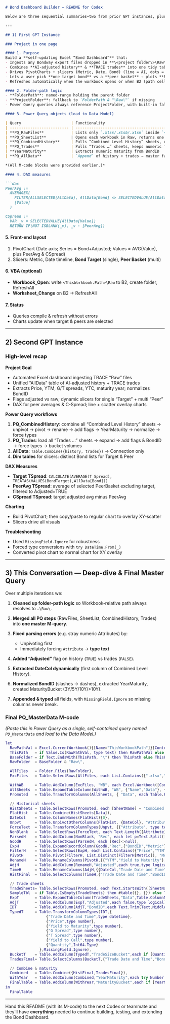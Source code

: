 ````markdown
# Bond Dashboard Builder — README for Codex

Below are three sequential summaries—two from prior GPT instances, plus a distilled recap of our latest deep‐dive—so that any new Codex session can pick up exactly where we left off.

---

## 1) First GPT Instance

### Project in one page

#### 1. Purpose
Build a **self-updating Excel “Bond Dashboard”** that:
- Ingests any Bondway export files dropped in **\<project folder\>\Raw\\**  
- Combines **AI-adjusted history** & **TRACE trades** into one tidy table  
- Drives PivotCharts + slicers (Metric, Date, Bond) (line = AI, dots = TRACE)  
- Lets a user pick **one target bond** vs a **peer basket** → plots **Peer Avg** line & **C-Spread** bars  
- Refreshes automatically when the workbook opens or when B2 (path cell) changes

#### 2. Folder-path logic
- **FolderPath**: named-range holding the parent folder  
- **ProjectFolder**: fallback to `FolderPath & "\Raw\"` if missing  
- Power Query queries always reference ProjectFolder, with built-in fallback

#### 3. Power Query objects (load to Data Model)

| Query                      | Functionality                                                                                         |
| -------------------------- | ----------------------------------------------------------------------------------------------------- |
| **PQ_RawFiles**            | Lists only `.xlsx/.xlsb/.xlsm` inside `<FolderPath>\Raw\`                                             |
| **PQ_SheetList**           | Opens each workbook in Raw, returns one row per sheet with **SheetName, Kind, Data**                 |
| **PQ_CombinedHistory**     | Pulls “Combined Level History” sheets, unpivots to `Date/Bond/Metric/Value`, flags `Adjusted=TRUE`   |
| **PQ_Trades**              | Pulls “Trades …” sheets, keeps numeric fields, flags `Adjusted=FALSE`                                 |
| **YearMaturity**           | Extracts numeric maturity from BondID                                                                |
| **PQ_AllData**             | `Append` of history + trades → master fact table                                                      |

*(All M-code blocks were provided earlier.)*

#### 4. DAX measures

```dax
PeerAvg :=
  AVERAGEX(
    FILTER(ALLSELECTED(AllData), AllData[Bond] <> SELECTEDVALUE(AllData[Bond])),
    [Value]
  )

CSpread :=
  VAR _v = SELECTEDVALUE(AllData[Value])
  RETURN IF(NOT ISBLANK(_v), _v - [PeerAvg])
````

#### 5. Front-end layout

1. PivotChart (Date axis; Series = Bond+Adjusted; Values = AVG(Value), plus PeerAvg & CSpread)
2. Slicers: Metric, Date timeline, **Bond Target** (single), **Peer Basket** (multi)

#### 6. VBA (optional)

* **Workbook\_Open**: write `<ThisWorkbook.Path>\Raw` to B2, create folder, RefreshAll
* **Worksheet\_Change** on B2 → RefreshAll

#### 7. Status

* Queries compile & refresh without errors
* Charts update when target & peers are selected

---

## 2) Second GPT Instance

### High-level recap

**Project Goal**

* Automated Excel dashboard ingesting TRACE “Raw” files
* Unified “AllData” table of AI-adjusted history + TRACE trades
* Extracts Price, YTM, G/T spreads, YTC, maturity year; normalizes BondID
* Flags adjusted vs raw; dynamic slicers for single “Target” + multi “Peer”
* DAX for peer averages & C-Spread; line + scatter overlay charts

**Power Query workflows**

1. **PQ\_CombinedHistory**: combine all “Combined Level History” sheets → unpivot → pivot → rename → add flags → YearMaturity → normalize → force types
2. **PQ\_Trades**: load all “Trades …” sheets → expand → add flags & BondID → force types → bucket volumes
3. **AllData**: `Table.Combine({history, trades})` → Connection only
4. **Dim tables** for slicers: distinct Bond lists for Target & Peer

**DAX Measures**

* **Target TSpread**: `CALCULATE(AVERAGE(T Spread), TREATAS(VALUES(BondTarget),AllData[Bond]))`
* **PeerAvg TSpread**: average of selected PeerBasket excluding target, filtered to Adjusted=TRUE
* **CSpread TSpread**: target adjusted avg minus PeerAvg

**Charting**

* Build PivotChart; then copy/paste to regular chart to overlay XY‐scatter
* Slicers drive all visuals

**Troubleshooting**

* Used `MissingField.Ignore` for robustness
* Forced type conversions with `try DateTime.From(_)`
* Converted pivot chart to normal chart for XY overlay

---

## 3) This Conversation — Deep-dive & Final Master Query

Over multiple iterations we:

1. **Cleaned up folder-path logic** so Workbook-relative path always resolves to `…\Raw\`.
2. **Merged all PQ steps** (RawFiles, SheetList, CombinedHistory, Trades) into **one master M-query**.
3. **Fixed parsing errors** (e.g. stray numeric Attributes) by:

   * Unpivoting first
   * Immediately forcing `Attribute` → **type text**
4. **Added “Adjusted”** flag on history (`TRUE`) vs trades (`FALSE`).
5. **Extracted DateCol dynamically** (first column of Combined Level History).
6. **Normalized BondID** (slashes → dashes), extracted YearMaturity, created MaturityBucket (3Y/5Y/10Y/>10Y).
7. **Appended & typed** all fields, with `MissingField.Ignore` so missing columns never break.

### Final **PQ\_MasterData** M-code

*(Paste this in Power Query as a single, self-contained query named `PQ_MasterData` and load to the Data Model.)*

```m
let
  RawPathVal = Excel.CurrentWorkbook(){[Name="ThisWorkbookPath"]}[Content]{0}[Column1],
  ThisPath   = if Value.Is(RawPathVal, type text) then RawPathVal else Text.From(RawPathVal),
  BaseFolder = if Text.EndsWith(ThisPath, "\") then ThisPath else ThisPath & "\",
  RawFolder  = BaseFolder & "Raw\",

  AllFiles   = Folder.Files(RawFolder),
  ExcFiles   = Table.SelectRows(AllFiles, each List.Contains({".xlsx",".xlsm",".xlsb"}, Text.Lower([Extension]))),

  WithWB     = Table.AddColumn(ExcFiles, "WB", each Excel.Workbook([Content], true)),
  AllSheets  = Table.ExpandTableColumn(WithWB, "WB", {"Name","Data"}, {"SheetName","Data"}),
  Promoted   = Table.TransformColumns(AllSheets, { "Data", each Table.PromoteHeaders(_, [PromoteAllScalars=true]) }),

  // Historical sheets
  HistSheets = Table.SelectRows(Promoted, each [SheetName] = "Combined Level History"),
  FlatHist   = Table.Combine(HistSheets[Data]),
  DateCol    = Table.ColumnNames(FlatHist){0},
  Unpvt      = Table.UnpivotOtherColumns(FlatHist, {DateCol}, "Attribute", "Value"),
  ForceText  = Table.TransformColumnTypes(Unpvt, {{"Attribute", type text}}),
  NonBlank   = Table.SelectRows(ForceText, each Text.Length([Attribute]) > 0),
  ParsedH    = Table.AddColumn(NonBlank, "Rec", each let p=Text.Split([Attribute]," ") in if List.Count(p)>1 then [BondID=Text.Combine(List.RemoveLastN(p,1)," "),Metric=List.Last(p)] else null),
  GoodH      = Table.SelectRows(ParsedH, each [Rec]<>null),
  ExpH       = Table.ExpandRecordColumn(GoodH,"Rec",{"BondID","Metric"}),
  FilterH    = Table.SelectRows(ExpH, each List.Contains({"Price","YTM","G-Spread","T-Spread","YTC"}, [Metric])),
  PivotH     = Table.Pivot(FilterH, List.Distinct(FilterH[Metric]), "Metric", "Value"),
  RenameH    = Table.RenameColumns(PivotH,{{"YTM","Yield to Maturity"},{"YTC","Yield to Call"},{"G-Spread","G Spread"},{"T-Spread","T Spread"}},MissingField.Ignore),
  AdjH       = Table.AddColumn(RenameH,"Adjusted",each true,type logical),
  TimeH      = Table.RenameColumns(AdjH,{{DateCol,"Trade Date and Time"}},MissingField.Ignore),
  HistFinal  = Table.SelectColumns(TimeH,{"Trade Date and Time","BondID","Price","Yield to Maturity","G Spread","T Spread","Yield to Call","Adjusted"},MissingField.Ignore),

  // Trade sheets
  TradeSheets= Table.SelectRows(Promoted, each Text.StartsWith([SheetName],"Trades ") and Value.Is([Data], type table)),
  SampleTbl  = if Table.IsEmpty(TradeSheets) then #table({}, {}) else TradeSheets{0}[Data],
  ExpT       = Table.ExpandTableColumn(TradeSheets,"Data",Table.ColumnNames(SampleTbl)),
  AdjT       = Table.AddColumn(ExpT,"Adjusted",each false,type logical),
  IDT        = Table.AddColumn(AdjT,"BondID",each Text.Trim(Text.Middle(Text.From([SheetName]),7)),type text),
  TypedT     = Table.TransformColumnTypes(IDT,{
                  {"Trade Date and Time",type datetime},
                  {"Price",type number},
                  {"Yield to Maturity",type number},
                  {"G Spread",type number},
                  {"T Spread",type number},
                  {"Yield to Call",type number},
                  {"Quantity",Int64.Type}
               },MissingField.Ignore),
  BucketT    = Table.AddColumn(TypedT,"TradeSizeBucket",each if [Quantity]<1000000 then "<1M" else if [Quantity]<5000000 then "1M-5M" else ">5M",type text),
  TradesFinal= Table.SelectColumns(BucketT,{"Trade Date and Time","BondID","Price","Yield to Maturity","G Spread","T Spread","Yield to Call","Quantity","TradeSizeBucket","Adjusted"},MissingField.Ignore),

  // Combine & maturity
  Combined   = Table.Combine({HistFinal,TradesFinal}),
  WithYear   = Table.AddColumn(Combined,"YearMaturity",each try Number.From(Text.AfterDelimiter(List.Last(Text.Split(Text.From([BondID])," ")),"/")) otherwise null,Int64.Type),
  FinalTable = Table.AddColumn(WithYear,"MaturityBucket",each if [YearMaturity]<=3 then "3Y" else if [YearMaturity]<=5 then "5Y" else if [YearMaturity]<=10 then "10Y" else ">10Y",type text)
in
  FinalTable
```

---

Hand this README (with its M-code) to the next Codex or teammate and they’ll have **everything** needed to continue building, testing, and extending the Bond Dashboard.
